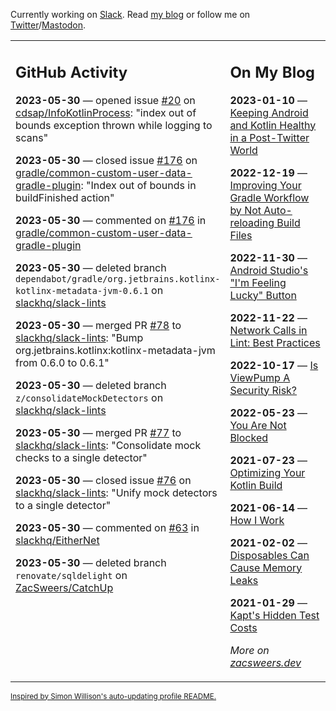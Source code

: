 Currently working on [Slack](https://slack.com/). Read [my blog](https://zacsweers.dev/) or follow me on [Twitter](https://twitter.com/ZacSweers)/[Mastodon](https://hachyderm.io/@ZacSweers).

<table><tr><td valign="top" width="60%">

## GitHub Activity
<!-- githubActivity starts -->
**2023-05-30** — opened issue [#20](https://github.com/cdsap/InfoKotlinProcess/issues/20) on [cdsap/InfoKotlinProcess](https://github.com/cdsap/InfoKotlinProcess): "index out of bounds exception thrown while logging to scans"

**2023-05-30** — closed issue [#176](https://github.com/gradle/common-custom-user-data-gradle-plugin/issues/176) on [gradle/common-custom-user-data-gradle-plugin](https://github.com/gradle/common-custom-user-data-gradle-plugin): "Index out of bounds in buildFinished action"

**2023-05-30** — commented on [#176](https://github.com/gradle/common-custom-user-data-gradle-plugin/issues/176#issuecomment-1569350810) in [gradle/common-custom-user-data-gradle-plugin](https://github.com/gradle/common-custom-user-data-gradle-plugin)

**2023-05-30** — deleted branch `dependabot/gradle/org.jetbrains.kotlinx-kotlinx-metadata-jvm-0.6.1` on [slackhq/slack-lints](https://github.com/slackhq/slack-lints)

**2023-05-30** — merged PR [#78](https://github.com/slackhq/slack-lints/pull/78) to [slackhq/slack-lints](https://github.com/slackhq/slack-lints): "Bump org.jetbrains.kotlinx:kotlinx-metadata-jvm from 0.6.0 to 0.6.1"

**2023-05-30** — deleted branch `z/consolidateMockDetectors` on [slackhq/slack-lints](https://github.com/slackhq/slack-lints)

**2023-05-30** — merged PR [#77](https://github.com/slackhq/slack-lints/pull/77) to [slackhq/slack-lints](https://github.com/slackhq/slack-lints): "Consolidate mock checks to a single detector"

**2023-05-30** — closed issue [#76](https://github.com/slackhq/slack-lints/issues/76) on [slackhq/slack-lints](https://github.com/slackhq/slack-lints): "Unify mock detectors to a single detector"

**2023-05-30** — commented on [#63](https://github.com/slackhq/EitherNet/pull/63#issuecomment-1568880543) in [slackhq/EitherNet](https://github.com/slackhq/EitherNet)

**2023-05-30** — deleted branch `renovate/sqldelight` on [ZacSweers/CatchUp](https://github.com/ZacSweers/CatchUp)
<!-- githubActivity ends -->
</td><td valign="top" width="40%">

## On My Blog
<!-- blog starts -->
**2023-01-10** — [Keeping Android and Kotlin Healthy in a Post-Twitter World](https://www.zacsweers.dev/keeping-android-healthy/)

**2022-12-19** — [Improving Your Gradle Workflow by Not Auto-reloading Build Files](https://www.zacsweers.dev/improving-your-workflow-by-not-auto-reloading-build-files/)

**2022-11-30** — [Android Studio's "I'm Feeling Lucky" Button](https://www.zacsweers.dev/android-studios-im-feeling-lucky-button/)

**2022-11-22** — [Network Calls in Lint: Best Practices](https://www.zacsweers.dev/network-calls-in-lint-best-practices/)

**2022-10-17** — [Is ViewPump A Security Risk?](https://www.zacsweers.dev/is-viewpump-a-security-risk/)

**2022-05-23** — [You Are Not Blocked](https://www.zacsweers.dev/you-are-not-blocked/)

**2021-07-23** — [Optimizing Your Kotlin Build](https://www.zacsweers.dev/optimizing-your-kotlin-build/)

**2021-06-14** — [How I Work](https://www.zacsweers.dev/how-i-work/)

**2021-02-02** — [Disposables Can Cause Memory Leaks](https://www.zacsweers.dev/disposables-can-cause-memory-leaks/)

**2021-01-29** — [Kapt's Hidden Test Costs](https://www.zacsweers.dev/kapts-hidden-test-costs/)
<!-- blog ends -->
_More on [zacsweers.dev](https://zacsweers.dev/)_
</td></tr></table>

<sub><a href="https://simonwillison.net/2020/Jul/10/self-updating-profile-readme/">Inspired by Simon Willison's auto-updating profile README.</a></sub>
